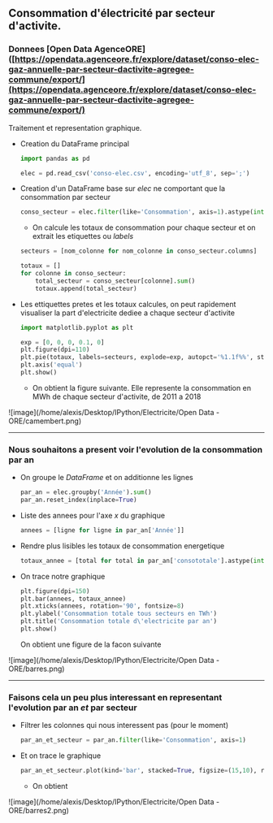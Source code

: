 ## Consommation d'électricité par secteur d'activite.

### Donnees [Open Data AgenceORE]([https://opendata.agenceore.fr/explore/dataset/conso-elec-gaz-annuelle-par-secteur-dactivite-agregee-commune/export/](https://opendata.agenceore.fr/explore/dataset/conso-elec-gaz-annuelle-par-secteur-dactivite-agregee-commune/export/)

Traitement et representation graphique.

- Creation du DataFrame principal
  
  ```python
  import pandas as pd
  
  elec = pd.read_csv('conso-elec.csv', encoding='utf_8', sep=';')
  ```

- Creation d'un DataFrame base sur _elec_ ne comportant que la consommation par secteur
  
  ```python
  conso_secteur = elec.filter(like='Consommation', axis=1).astype(int)
  ```
  
  - On calcule les totaux de consommation pour chaque secteur et on extrait les etiquettes ou _labels_
  
  ```python
  secteurs = [nom_colonne for nom_colonne in conso_secteur.columns]
  
  totaux = []
  for colonne in conso_secteur:
      total_secteur = conso_secteur[colonne].sum()
      totaux.append(total_secteur)
  ```

- Les ettiquettes pretes et les totaux calcules, on peut rapidement visualiser la part d'electricite dediee a chaque secteur d'activite
  
  ```python
  import matplotlib.pyplot as plt
  
  exp = [0, 0, 0, 0.1, 0]
  plt.figure(dpi=110)
  plt.pie(totaux, labels=secteurs, explode=exp, autopct='%1.1f%%', startangle=0, labeldistance=1.4, pctdistance=0.8)
  plt.axis('equal')
  plt.show()
  ```
  
  - On obtient la figure suivante. Elle represente la consommation en MWh de chaque secteur d'activite, de 2011 a 2018

![image](/home/alexis/Desktop/IPython/Electricite/Open Data - ORE/camembert.png)

---

### Nous souhaitons a present voir l'evolution de la consommation par an

- On groupe le _DataFrame_ et on additionne les lignes
  
  ```python
  par_an = elec.groupby('Année').sum()
  par_an.reset_index(inplace=True)
  ```

- Liste des annees pour l'axe _x_ du graphique
  
  ```python
  annees = [ligne for ligne in par_an['Année']]
  ```

- Rendre plus lisibles les totaux de consommation energetique
  
  ```python
  totaux_annee = [total for total in par_an['consototale'].astype(int) / 10**6]
  ```

- On trace notre graphique
  
  ```python
  plt.figure(dpi=150)
  plt.bar(annees, totaux_annee)
  plt.xticks(annees, rotation='90', fontsize=8)
  plt.ylabel('Consommation totale tous secteurs en TWh')
  plt.title('Consommation totale d\'electricite par an')
  plt.show()
  ```
  
  On obtient une figure de la facon suivante

![image](/home/alexis/Desktop/IPython/Electricite/Open Data - ORE/barres.png)

---

### Faisons cela un peu plus interessant en representant l'evolution par an _et_ par secteur

- Filtrer les colonnes qui nous interessent pas (pour le moment)
  
  ```python
  par_an_et_secteur = par_an.filter(like='Consommation', axis=1)
  ```

- Et on trace le graphique
  
  ```python
  par_an_et_secteur.plot(kind='bar', stacked=True, figsize=(15,10), rot=0, colormap='inferno')
  ```
  
  - On obtient

![image](/home/alexis/Desktop/IPython/Electricite/Open Data - ORE/barres2.png)


